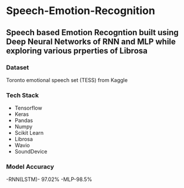 # Speech-Emotion-Recognition

## Speech based Emotion Recogntion built using Deep Neural Networks of RNN and MLP while exploring various prperties of Librosa

### Dataset
Toronto emotional speech set (TESS) from Kaggle

### Tech Stack
- Tensorflow
- Keras
- Pandas
- Numpy
- Scikit Learn
- Librosa
- Wavio
- SoundDevice

### Model Accuracy
-RNN(LSTM)- 97.02%
-MLP-98.5%

